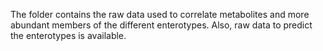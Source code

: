 The folder contains the raw data used to correlate metabolites and more abundant members of the different enterotypes. Also, raw data to predict the enterotypes is available.
